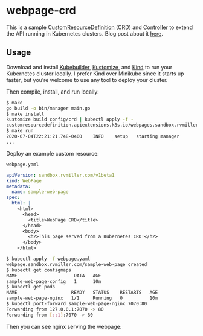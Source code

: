 # webpage-crd

This is a sample [CustomResourceDefinition](https://kubernetes.io/docs/concepts/extend-kubernetes/api-extension/custom-resources/) (CRD) and [Controller](https://kubernetes.io/docs/concepts/extend-kubernetes/operator/) to extend the API running in Kubernetes clusters. Blog post about it [here](https://rvmiller.com/2020/07/04/tutorial-writing-a-kubernetes-crd-and-controller-with-kubebuilder/).

## Usage

Download and install [Kubebuilder](https://book.kubebuilder.io/quick-start.html), [Kustomize](https://kubernetes-sigs.github.io/kustomize/installation/), and [Kind](https://kind.sigs.k8s.io/docs/user/quick-start/) to run your Kubernetes cluster locally. I prefer Kind over Minikube since it starts up faster, but you’re welcome to use any tool to deploy your cluster.

Then compile, install, and run locally:

```sh
$ make
go build -o bin/manager main.go
$ make install
kustomize build config/crd | kubectl apply -f -
customresourcedefinition.apiextensions.k8s.io/webpages.sandbox.rvmiller.com created
$ make run
2020-07-04T22:21:21.748-0400    INFO    setup   starting manager
...
```

Deploy an example custom resource:

`webpage.yaml`
```yaml
apiVersion: sandbox.rvmiller.com/v1beta1
kind: WebPage
metadata:
  name: sample-web-page
spec:
  html: |
    <html>
      <head>
        <title>WebPage CRD</title>
      </head>
      <body>
        <h2>This page served from a Kubernetes CRD!</h2>
      </body>
    </html>
```

```sh
$ kubectl apply -f webpage.yaml 
webpage.sandbox.rvmiller.com/sample-web-page created
$ kubectl get configmaps
NAME                     DATA   AGE
sample-web-page-config   1      10m
$ kubectl get pods
NAME                    READY   STATUS    RESTARTS   AGE
sample-web-page-nginx   1/1     Running   0          10m
$ kubectl port-forward sample-web-page-nginx 7070:80
Forwarding from 127.0.0.1:7070 -> 80
Forwarding from [::1]:7070 -> 80
```

Then you can see nginx serving the webpage:
